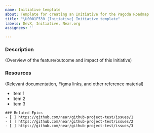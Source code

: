 ```yaml
---
name: Initiative template
about: Template for creating an Initiative for the Pagoda Roadmap
title: "\U0001F530 [Initiative] Initiative template"
labels: DevX, Initiative, Near.org
assignees: ''

---
```


### Description
(Overview of the feature/outcome and impact of this Initiative)

### Resources
(Relevant documentation, Figma links, and other reference material)
- Item 1
- Item 2
- Item 3

```[tasklist]
### Related Epics
- [ ] https://github.com/near/github-project-test/issues/1
- [ ] https://github.com/near/github-project-test/issues/2
- [ ] https://github.com/near/github-project-test/issues/3
```
